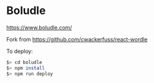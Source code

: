 # Boludle

https://www.boludle.com/

Fork from https://github.com/cwackerfuss/react-wordle

To deploy:

```bash
$> cd boludle
$> npm install
$> npm run deploy
```
